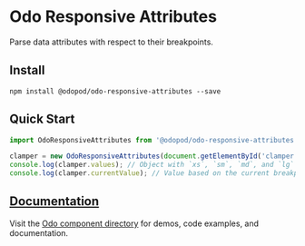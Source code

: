 # Odo Responsive Attributes

Parse data attributes with respect to their breakpoints.

## Install

```shell
npm install @odopod/odo-responsive-attributes --save
```

## Quick Start

```js
import OdoResponsiveAttributes from '@odopod/odo-responsive-attributes';

clamper = new OdoResponsiveAttributes(document.getElementById('clamper'));
console.log(clamper.values); // Object with `xs`, `sm`, `md`, and `lg` keys.
console.log(clamper.currentValue); // Value based on the current breakpoint.
```

## [Documentation][permalink]

Visit the [Odo component directory][permalink] for demos, code examples, and documentation.

[permalink]: https://code.odopod.com/odo-responsive/
